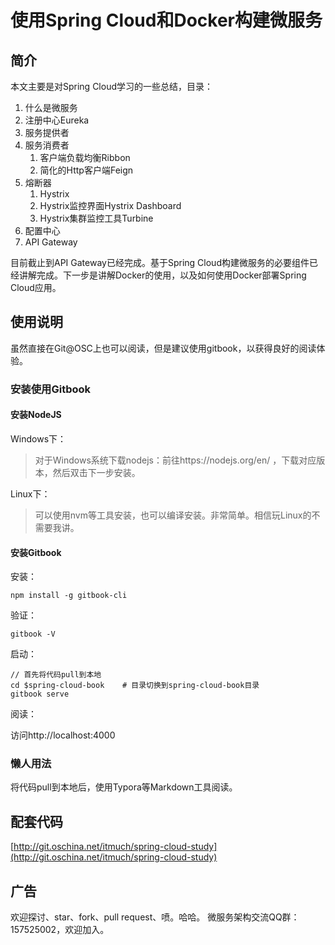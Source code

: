 # 使用Spring Cloud和Docker构建微服务

## 简介

本文主要是对Spring Cloud学习的一些总结，目录：

1. 什么是微服务
2. 注册中心Eureka
3. 服务提供者
4. 服务消费者
   1. 客户端负载均衡Ribbon
   2. 简化的Http客户端Feign
5. 熔断器
   1. Hystrix
   2. Hystrix监控界面Hystrix Dashboard
   3. Hystrix集群监控工具Turbine
6. 配置中心
7. API Gateway



目前截止到API Gateway已经完成。基于Spring Cloud构建微服务的必要组件已经讲解完成。下一步是讲解Docker的使用，以及如何使用Docker部署Spring Cloud应用。



## 使用说明

虽然直接在Git@OSC上也可以阅读，但是建议使用gitbook，以获得良好的阅读体验。

### 安装使用Gitbook

#### 安装NodeJS

Windows下：

>  对于Windows系统下载nodejs：前往https://nodejs.org/en/ ，下载对应版本，然后双击下一步安装。

Linux下：

>  可以使用nvm等工具安装，也可以编译安装。非常简单。相信玩Linux的不需要我讲。



#### 安装Gitbook

安装：

```shell
npm install -g gitbook-cli
```

验证：

```shell
gitbook -V
```

启动：

```shell
// 首先将代码pull到本地
cd $spring-cloud-book    # 目录切换到spring-cloud-book目录
gitbook serve
```

阅读：

访问http://localhost:4000



### 懒人用法

将代码pull到本地后，使用Typora等Markdown工具阅读。



## 配套代码
[http://git.oschina.net/itmuch/spring-cloud-study](http://git.oschina.net/itmuch/spring-cloud-study) 



## 广告


欢迎探讨、star、fork、pull request、喷。哈哈。
微服务架构交流QQ群：157525002，欢迎加入。
